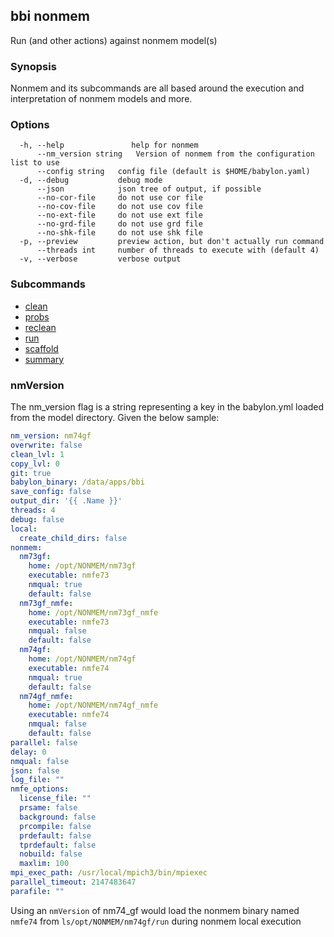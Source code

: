 ## bbi nonmem

Run (and other actions) against nonmem model(s)

### Synopsis

Nonmem and its subcommands are all based around the execution and interpretation of nonmem models and more. 

### Options

```
  -h, --help               help for nonmem
      --nm_version string   Version of nonmem from the configuration list to use
      --config string   config file (default is $HOME/babylon.yaml)
  -d, --debug           debug mode
      --json            json tree of output, if possible
      --no-cor-file     do not use cor file
      --no-cov-file     do not use cov file
      --no-ext-file     do not use ext file
      --no-grd-file     do not use grd file
      --no-shk-file     do not use shk file
  -p, --preview         preview action, but don't actually run command
      --threads int     number of threads to execute with (default 4)
  -v, --verbose         verbose output
```

### Subcommands
* [clean](clean/clean.md)
* [probs](probs/probs.md)
* [reclean](reclean/reclean.md)
* [run](run/run.md)
* [scaffold](scaffold/scaffold.md)
* [summary](summary/summary.md)


### nmVersion
The nm_version flag is a string representing a key in the babylon.yml loaded from the model directory. Given the below sample:

```yml
nm_version: nm74gf
overwrite: false
clean_lvl: 1
copy_lvl: 0
git: true
babylon_binary: /data/apps/bbi
save_config: false
output_dir: '{{ .Name }}'
threads: 4
debug: false
local:
  create_child_dirs: false
nonmem:
  nm73gf:
    home: /opt/NONMEM/nm73gf
    executable: nmfe73
    nmqual: true
    default: false
  nm73gf_nmfe:
    home: /opt/NONMEM/nm73gf_nmfe
    executable: nmfe73
    nmqual: false
    default: false
  nm74gf:
    home: /opt/NONMEM/nm74gf
    executable: nmfe74
    nmqual: true
    default: false
  nm74gf_nmfe:
    home: /opt/NONMEM/nm74gf_nmfe
    executable: nmfe74
    nmqual: false
    default: false
parallel: false
delay: 0
nmqual: false
json: false
log_file: ""
nmfe_options:
  license_file: ""
  prsame: false
  background: false
  prcompile: false
  prdefault: false
  tprdefault: false
  nobuild: false
  maxlim: 100
mpi_exec_path: /usr/local/mpich3/bin/mpiexec
parallel_timeout: 2147483647
parafile: ""
```

Using an `nmVersion` of nm74_gf would load the nonmem binary named `nmfe74` from `ls/opt/NONMEM/nm74gf/run` during nonmem local execution